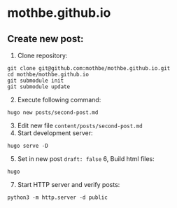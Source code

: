 # mothbe.github.io

## Create new post:

1. Clone repository:
```
git clone git@github.com:mothbe/mothbe.github.io.git
cd mothbe/mothbe.github.io
git submodule init
git submodule update
```

2. Execute following command:
```
hugo new posts/second-post.md
```

3. Edit new file `content/posts/second-post.md`
4. Start development server:
```
hugo serve -D
```

5. Set in new post `draft: false`
6, Build html files:
```
hugo
```

7. Start HTTP server and verify posts:
```
python3 -m http.server -d public
```